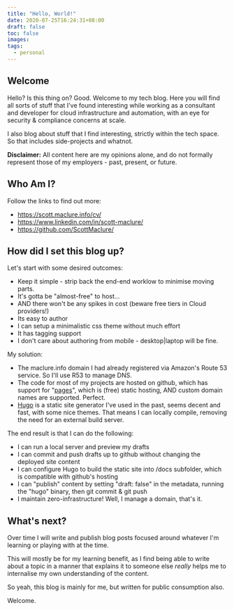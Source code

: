 ```yaml
---
title: "Hello, World!"
date: 2020-07-25T16:24:31+08:00
draft: false
toc: false
images:
tags:
  - personal
---
```


## Welcome

Hello? Is this thing on? Good. Welcome to my tech blog. Here you will find all sorts of stuff that I've found interesting while working as a consultant and developer for cloud infrastructure and automation, with an eye for security & compliance concerns at scale.

I also blog about stuff that I find interesting, strictly within the tech space. So that includes side-projects and whatnot.

**Disclaimer:** All content here are my opinions alone, and do not formally represent those of my employers - past, present, or future.

## Who Am I?

Follow the links to find out more:

* https://scott.maclure.info/cv/
* https://www.linkedin.com/in/scott-maclure/
* https://github.com/ScottMaclure/

## How did I set this blog up?

Let's start with some desired outcomes:

* Keep it simple - strip back the end-end worklow to minimise moving parts.
* It's gotta be "almost-free" to host...
* AND there won't be any spikes in cost (beware free tiers in Cloud providers!)
* Its easy to author
* I can setup a minimalistic css theme without much effort
* It has tagging support
* I don't care about authoring from mobile - desktop|laptop will be fine.

My solution:

* The maclure.info domain I had already registered via Amazon's Route 53 service. So I'll use R53 to manage DNS.
* The code for most of my projects are hosted on github, which has support for "[pages](https://pages.github.com/)", which is (free) static hosting, AND custom domain names are supported. Perfect.
* [Hugo](https://gohugo.io/) is a static site generator I've used in the past, seems decent and fast, with some nice themes. That means I can locally compile, removing the need for an external build server.

The end result is that I can do the following:

* I can run a local server and preview my drafts
* I can commit and push drafts up to github without changing the deployed site content
* I can configure Hugo to build the static site into /docs subfolder, which is compatible with github's hosting
* I can "publish" content by setting "draft: false" in the metadata, running the "hugo" binary, then git commit & git push
* I maintain zero-infrastructure! Well, I manage a domain, that's it.

## What's next?

Over time I will write and publish blog posts focused around whatever I'm learning or playing with at the time.

This will mostly be for my learning benefit, as I find being able to write about a topic in a manner that explains it to someone else _really_ helps me to internalise my own understanding of the content.

So yeah, this blog is mainly for me, but written for public consumption also.

Welcome.
